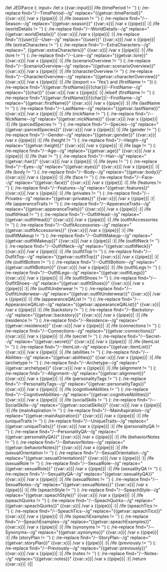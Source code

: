 /let JEDParce {: input=
	/let x {{var::input}}|
	/ife (timePeriod != '') {:
		/re-replace find="/--TimePeriod--/g" replace="{{getvar::timePeriod}}" {{var::x}}|
		/var x {{pipe}}|
	:}|
	/ife (season != '') {:
		/re-replace find="/--Season--/g" replace="{{getvar::season}}" {{var::x}}|
		/var x {{pipe}}|
	:}|
	/ife (worldDetails != '') {:
		/re-replace find="/--WorldDetails--/g" replace="{{getvar::worldDetails}}" {{var::x}}|
		/var x {{pipe}}|
	:}|
	/re-replace find="/{{user}}\|--User--/g" replace="{\{user}}" {{var::x}}|
	/var x {{pipe}}|
	/ife (extraCharacters != '') {:
		/re-replace find="/--ExtraCharacters--/g" replace=", {{getvar::extraCharacters}}" {{var::x}}|
		/var x {{pipe}}|
	:}|
	/ife (lore != '') {:
		/re-replace find="/--Lore--/g" replace="{{getvar::lore}}" {{var::x}}|
		/var x {{pipe}}|
	:}|
	/ife (scenarioOverview != '') {:
		/re-replace find="/--ScenarioOverview--/g" replace="{{getvar::scenarioOverview}}" {{var::x}}|
		/var x {{pipe}}|
	:}|
	/ife (characterOverview != '') {:
		/re-replace find="/--CharacterOverview--/g" replace="{{getvar::characterOverview}}" {{var::x}}|
		/var x {{pipe}}|
	:}|
	/ife ((export == 'Yes') and (firstName != '')) {:
		/re-replace find="/{{getvar::firstName}}\|{{char}}\|--FirstName--/g" replace="{\{char}}" {{var::x}}|
		/var x {{pipe}}|
	:}|
	/elseif (firstName != '') {:
		/re-replace find="/{{getvar::firstName}}\|{{char}}\|--FirstName--/g" replace="{{getvar::firstName}}" {{var::x}}|
		/var x {{pipe}}|
	:}|
	/ife (lastName != '') {:
		/re-replace find="/--LastName--/g" replace="{{getvar::lastName}}" {{var::x}}|
		/var x {{pipe}}|
	:}|
	/ife (nickName != '') {:
		/re-replace find="/--NickName--/g" replace="{{getvar::nickName}}" {{var::x}}|
		/var x {{pipe}}|
	:}|
	/ife (parcedSpecies != '') {:
		/re-replace find="/--Species--/g" replace="{{getvar::parcedSpecies}}" {{var::x}}|
		/var x {{pipe}}|
	:}|
	/ife (gender != '') {:
		/re-replace find="/--Gender--/g" replace="{{getvar::gender}}" {{var::x}}|
		/var x {{pipe}}|
	:}|
	/ife (height != '') {:
		/re-replace find="/--Height--/g" replace="{{getvar::height}}" {{var::x}}|
		/var x {{pipe}}|
	:}|
	/ife (age != '') {:
		/re-replace find="/--Age--/g" replace="{{getvar::age}}" {{var::x}}|
		/var x {{pipe}}|
	:}|
	/ife (hair != '') {:
		/re-replace find="/--Hair--/g" replace="{{getvar::hair}}" {{var::x}}|
		/var x {{pipe}}|
	:}|
	/ife (eyes != '') {:
		/re-replace find="/--Eyes--/g" replace="{{getvar::eyes}}" {{var::x}}|
		/var x {{pipe}}|
	:}|
	/ife (body != '') {:
		/re-replace find="/--Body--/g" replace="{{getvar::body}}" {{var::x}}|
		/var x {{pipe}}|
	:}|
	/ife (face != '') {:
		/re-replace find="/--Face--/g" replace="{{getvar::face}}" {{var::x}}|
		/var x {{pipe}}|
	:}|
	/ife (features != '') {:
		/re-replace find="/--Features--/g" replace="{{getvar::features}}" {{var::x}}|
		/var x {{pipe}}|
	:}|
	/ife (privates != '') {:
		/re-replace find="/--Privates--/g" replace="{{getvar::privates}}" {{var::x}}|
		/var x {{pipe}}|
	:}|
	/ife (apperanceTraits != '') {:
		/re-replace find="/--ApperanceTraits--/g" replace="{{getvar::apperanceTraits}}" {{var::x}}|
		/var x {{pipe}}|
	:}|
	/ife (outfitHead != '') {:
		/re-replace find="/--OutfitHead--/g" replace="{{getvar::outfitHead}}" {{var::x}}|
		/var x {{pipe}}|
	:}|
	/ife (outfitAccessories != '') {:
		/re-replace find="/--OutfitAccessories--/g" replace="{{getvar::outfitAccessories}}" {{var::x}}|
		/var x {{pipe}}|
	:}|
	/ife (outfitMakeup != '') {:
		/re-replace find="/--OutfitMakeup--/g" replace="{{getvar::outfitMakeup}}" {{var::x}}|
		/var x {{pipe}}|
	:}|
	/ife (outfitNeck != '') {:
		/re-replace find="/--OutfitNeck--/g" replace="{{getvar::outfitNeck}}" {{var::x}}|
		/var x {{pipe}}|
	:}|
	/ife (outfitTop != '') {:
		/re-replace find="/--OutfitTop--/g" replace="{{getvar::outfitTop}}" {{var::x}}|
		/var x {{pipe}}|
	:}|
	/ife (outfitBottom != '') {:
		/re-replace find="/--OutfitBottom--/g" replace="{{getvar::outfitBottom}}" {{var::x}}|
		/var x {{pipe}}|
	:}|
	/ife (outfitLegs != '') {:
		/re-replace find="/--OutfitLegs--/g" replace="{{getvar::outfitLegs}}" {{var::x}}|
		/var x {{pipe}}|
	:}|
	/ife (outfitShoes != '') {:
		/re-replace find="/--OutfitShoes--/g" replace="{{getvar::outfitShoes}}" {{var::x}}|
		/var x {{pipe}}|
	:}|
	/ife (outfitUnderwear != '') {:
		/re-replace find="/--OutfitUnderwear--/g" replace="{{getvar::outfitUnderwear}}" {{var::x}}|
		/var x {{pipe}}|
	:}|
	/ife (appearanceQAList != '') {:
		/re-replace find="/--AppearanceQAList--/g" replace="{{getvar::appearanceQAList}}" {{var::x}}|
		/var x {{pipe}}|
	:}|
	/ife (backstory != '') {:
		/re-replace find="/--Backstory--/g" replace="{{getvar::backstory}}" {{var::x}}|
		/var x {{pipe}}|
	:}|
	/ife (residence != '') {:
		/re-replace find="/--Residence--/g" replace="{{getvar::residence}}" {{var::x}}|
		/var x {{pipe}}|
	:}|
	/ife (connections != '') {:
		/re-replace find="/--Connections--/g" replace="{{getvar::connections}}" {{var::x}}|
		/var x {{pipe}}|
	:}|
	/ife (secret != '') {:
		/re-replace find="/--Secret--/g" replace="{{getvar::secret}}" {{var::x}}|
		/var x {{pipe}}|
	:}|
	/ife (itemList != '') {:
		/re-replace find="/--ItemList--/g" replace="{{getvar::itemList}}" {{var::x}}|
		/var x {{pipe}}|
	:}|
	/ife (abilities != '') {:
		/re-replace find="/--Abilities--/g" replace="{{getvar::abilities}}" {{var::x}}|
		/var x {{pipe}}|
	:}|
	/ife (archetype != '') {:
		/re-replace find="/--Archetype--/g" replace="{{getvar::archetype}}" {{var::x}}|
		/var x {{pipe}}|
	:}|
	/ife (alignment != '') {:
		/re-replace find="/--Alignment--/g" replace="{{getvar::alignment}}" {{var::x}}|
		/var x {{pipe}}|
	:}|
	/ife (personalityTags != '') {:
		/re-replace find="/--PersonalityTags--/g" replace="{{getvar::personalityTags}}" {{var::x}}|
		/var x {{pipe}}|
	:}|
	/ife (cognitiveAbilities != '') {:
		/re-replace find="/--CognitiveAbilities--/g" replace="{{getvar::cognitiveAbilities}}" {{var::x}}|
		/var x {{pipe}}|
	:}|
	/ife (socialSkills != '') {:
		/re-replace find="/--SocialSkills--/g" replace="{{getvar::socialSkills}}" {{var::x}}|
		/var x {{pipe}}|
	:}|
	/ife (mainAspiration != '') {:
		/re-replace find="/--MainAspiration--/g" replace="{{getvar::mainAspiration}}" {{var::x}}|
		/var x {{pipe}}|
	:}|
	/ife (uniqueTraits != '') {:
		/re-replace find="/--UniqueTraits--/g" replace="{{getvar::uniqueTraits}}" {{var::x}}|
		/var x {{pipe}}|
	:}|
	/ife (personalityQA != '') {:
		/re-replace find="/--PersonalityQA--/g" replace="{{getvar::personalityQA}}" {{var::x}}|
		/var x {{pipe}}|
	:}|
	/ife (behaviorNotes != '') {:
		/re-replace find="/--BehaviorNotes--/g" replace="{{getvar::behaviorNotes}}" {{var::x}}|
		/var x {{pipe}}|
	:}|
	/ife (sexualOrientation != '') {:
		/re-replace find="/--SexualOrientation--/g" replace="{{getvar::sexualOrientation}}" {{var::x}}|
		/var x {{pipe}}|
	:}|
	/ife (sexualRole != '') {:
		/re-replace find="/--SexualRole--/g" replace="{{getvar::sexualRole}}" {{var::x}}|
		/var x {{pipe}}|
	:}|
	/ife (sexualityQA != '') {:
		/re-replace find="/--SexualityQA--/g" replace="{{getvar::sexualityQA}}" {{var::x}}|
		/var x {{pipe}}|
	:}|
	/ife (sexualNotes != '') {:
		/re-replace find="/--SexualNotes--/g" replace="{{getvar::sexualNotes}}" {{var::x}}|
		/var x {{pipe}}|
	:}|
	/ife (speachStyle != '') {:
		/re-replace find="/--SpeachStyle--/g" replace="{{getvar::speachStyle}}" {{var::x}}|
		/var x {{pipe}}|
	:}|
	/ife (speachQuirks != '') {:
		/re-replace find="/--SpeachQuirks--/g" replace="{{getvar::speachQuirks}}" {{var::x}}|
		/var x {{pipe}}|
	:}|
	/ife (speachTics != '') {:
		/re-replace find="/--SpeachTics--/g" replace="{{getvar::speachTics}}" {{var::x}}|
		/var x {{pipe}}|
	:}|
	/ife (speachExamples != '') {:
		/re-replace find="/--SpeachExamples--/g" replace="{{getvar::speachExamples}}" {{var::x}}|
		/var x {{pipe}}|
	:}|
	/ife (synonyms != '') {:
		/re-replace find="/--Synonyms--/g" replace="{{getvar::synonyms}}" {{var::x}}|
		/var x {{pipe}}|
	:}|
	/ife (storyPlan != '') {:
		/re-replace find="/--StoryPlan--/g" replace="{{getvar::storyPlan}}" {{var::x}}|
		/var x {{pipe}}|
	:}|
	/ife (previously != '') {:
		/re-replace find="/--Previously--/g" replace="{{getvar::previously}}" {{var::x}}|
		/var x {{pipe}}|
	:}|
	/ife (notes != '') {:
		/re-replace find="/--Notes--/g" replace="{{getvar::notes}}" {{var::x}}|
		/var x {{pipe}}|
	:}|
	/return {{var::x}}|
:}||